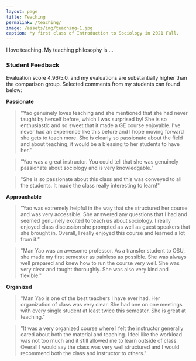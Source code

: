 ```yaml
---
layout: page
title: Teaching
permalink: /teaching/
image: /assets/img/teaching-1.jpg
caption: My first class of Introduction to Sociology in 2021 Fall. 
---
```


I love teaching. My teaching philosophy is ...

### **Student Feedback**

Evaluation score 4.96/5.0, and my evaluations are substantially higher than the comparison group. Selected comments from my students can found below:

**Passionate**

> "Yao genuinely loves teaching and she mentioned that she had never taught by herself before, which I was surprised by! She is so
enthusiastic and so sweet that it made a GE course enjoyable. I've never had an experience like this before and I hope moving
forward she gets to teach more. She is clearly so passionate about the field and about teaching, it would be a blessing to her
students to have her."

> "Yao was a great instructor. You could tell that she was genuinely passionate about sociology and is very knowledgable."

> "She is so passionate about this class and this was conveyed to all the students. It made the class really interesting to learn!"

**Approachable**

> "Yao was extremely helpful in the way that she structured her course and was very accessible. She answered any questions that I
had and seemed genuinely excited to teach us about sociology. I really enjoyed class discussion she prompted as well as guest
speakers that she brought in. Overall, I really enjoyed this course and learned a lot from it."

> "Man Yao was an awesome professor. As a transfer student to OSU, she made my first semester as painless as possible. She was
always well prepared and knew how to run the course very well. She was very clear and taught thoroughly. She was also very kind
and flexible."

**Organized**

> "Man Yao is one of the best teachers I have ever had. Her organization of class was very clear. She had one on one meetings with
every single student at least twice this semester. She is great at teaching."

> "It was a very organized course where I felt the instructor generally cared about both the material and teaching. I feel like the
workload was not too much and it still allowed me to learn outside of class. Overall I would say the class was very well structured
and I would recommend both the class and instructor to others."


